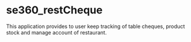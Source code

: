 # se360_restCheque
This application provides to user keep tracking of table cheques, product stock and manage account of restaurant.
